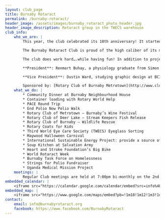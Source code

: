 ```yaml
---
layout: club_page
title: Burnaby Rotaract
permalink: /burnaby-rotaract/
header_image: /assets/images/burnaby_rotaract_photo_header.jpg
header_image_description: Rotaract group in the TWECS warehouse
club_info:
    who_we_are: |
        This year, the club celebrated its 10th anniversary! It started in 2007 to provide a service club for Simon Fraser University students, Burnaby Rotaract has developed to consist of diverse members from students to young professionals from different parts of BC, Canada, and the world. 

        The Burnaby Rotaract Club is proud of the high caliber of its members who are passionately partaking projects and events throughout the year. Year-round projects include container loading with Rotary World Help and Community Dinner with the Burnaby Neighborhood House. In addition, the club spearheads the planning and execution of the PAcific Canadian Experience (PACE)  roundtrip in partnership with local Rotaract Clubs from District 5040 and 5020.

        The club does work hard….while having fun! In addition to projects, the club conducts several socials throughout the year including Christmas, burger fundraisers and comedy nights! The club’s success would not be possible were it not for the amiable members, companionship with other Rotaract clubs in the district and the sponsorship of its sponsoring Rotary clubs who are dedicated to attend and support the club’s events.

        **President**: Renmart Buhay, a physiology graduate from Simon Fraser University and researcher with a passion for public health and healthcare. Hobbies include writing, graphic illustration and breakdancing.

        **Vice President**: Dustin Ward, studying graphic design at BCIT. Hobbies include photography and outdoors.

        Sponsored by: [Rotary Club of Burnaby Metrotown](http://www.clubrunner.ca/Portal/Home.aspx?cid=746), the [Rotary Club of Burnaby Deer Lake](http://www.clubrunner.ca/Portal/Home.aspx?cid=356), and the [Rotary Club of Burnaby](http://www.rotaryburnaby.org/)
    what_we_do: |
        * Community Dinner at Burnaby Neighbourhood House
        * Container loading with Rotary World Help
        * PACE Round Trip
        * End Polio Now Polio Walk
        * Rotary Club of Metrotown – Burnaby’s Wine Festival
        * Rotary Club of Deer Lake – Stream Keepers Fish Release
        * Rotary Club of Burnaby – Wildlife Rescue
        * Rotary Coats for Kids
        * Third World Eye Care Society (TWECS) Eyeglass Sorting
        * Maywood Halloween Carnival
        * International Sustainable Energy Project: provide a source of sustainable energy for a small rural community
        * Soup Kitchen at Salvation Army
        * Heart and Stroke Foundation’s Big Bike
        * World Rotaract Week
        * Burnaby Task Force on Homelessness
        * Strings for Polio Fundraiser
        * Uganda Medical Mission Project
    meetings: |
        Regular Club meetings are held at 7:00pm bi-monthly on the 2nd and 4th Monday of each month. We meet at the Burnaby Neighbourhood House (3rd Floor, 4460 Beresford Street). This is right behind the Metrotown SkyTrain station.
embedded_calendar: |
    <iframe src="https://calendar.google.com/calendar/embed?src=info%40burnabyrotaract.org&amp;ctz=America%2FVancouver" style="border: 0" scrolling="no" width="100%" height="600" frameborder="0"></iframe>
embedded_map: |
    <iframe src="https://www.google.com/maps/embed?pb=!1m18!1m12!1m3!1d2605.691357705569!2d-123.00653858428404!3d49.22538017932514!2m3!1f0!2f0!3f0!3m2!1i1024!2i768!4f13.1!3m3!1m2!1s0x410b7f3f71654fdf%3A0x6823eff1bd41a100!2sBurnaby+Neighbourhood+House!5e0!3m2!1spt-BR!2sca!4v1509994912768" style="border: 0px none; pointer-events: none;" allowfullscreen="" width="600" height="600" frameborder="0"></iframe>
contact:
    email: info@burnabyrotaract.org
    facebook: https://www.facebook.com/BurnabyRotaract
---
```

